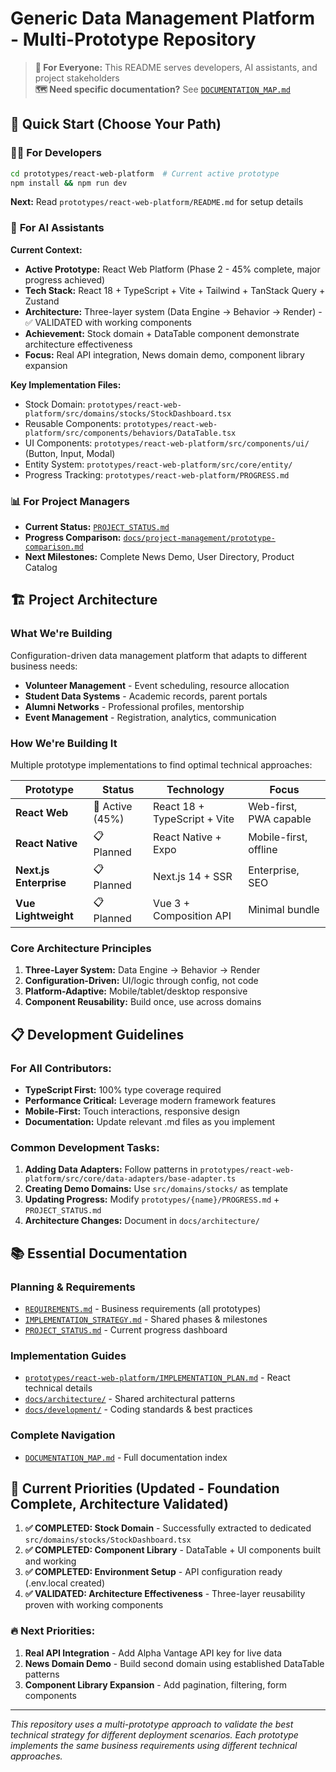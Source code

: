 # Generic Data Management Platform - Multi-Prototype Repository

> **🎯 For Everyone:** This README serves developers, AI assistants, and project stakeholders  
> **🗺️ Need specific documentation?** See [`DOCUMENTATION_MAP.md`](./DOCUMENTATION_MAP.md)

## 🚀 Quick Start (Choose Your Path)

### 👨‍💻 **For Developers**
```bash
cd prototypes/react-web-platform  # Current active prototype
npm install && npm run dev
```
**Next:** Read `prototypes/react-web-platform/README.md` for setup details

### 🤖 **For AI Assistants**
**Current Context:**
- **Active Prototype:** React Web Platform (Phase 2 - 45% complete, major progress achieved)
- **Tech Stack:** React 18 + TypeScript + Vite + Tailwind + TanStack Query + Zustand
- **Architecture:** Three-layer system (Data Engine → Behavior → Render) - ✅ VALIDATED with working components
- **Achievement:** Stock domain + DataTable component demonstrate architecture effectiveness
- **Focus:** Real API integration, News domain demo, component library expansion

**Key Implementation Files:**
- Stock Domain: `prototypes/react-web-platform/src/domains/stocks/StockDashboard.tsx`
- Reusable Components: `prototypes/react-web-platform/src/components/behaviors/DataTable.tsx`
- UI Components: `prototypes/react-web-platform/src/components/ui/` (Button, Input, Modal)
- Entity System: `prototypes/react-web-platform/src/core/entity/`
- Progress Tracking: `prototypes/react-web-platform/PROGRESS.md`

### 📊 **For Project Managers**
- **Current Status:** [`PROJECT_STATUS.md`](./PROJECT_STATUS.md)
- **Progress Comparison:** [`docs/project-management/prototype-comparison.md`](./docs/project-management/prototype-comparison.md)
- **Next Milestones:** Complete News Demo, User Directory, Product Catalog

## 🏗️ Project Architecture

### **What We're Building**
Configuration-driven data management platform that adapts to different business needs:
- **Volunteer Management** - Event scheduling, resource allocation
- **Student Data Systems** - Academic records, parent portals  
- **Alumni Networks** - Professional profiles, mentorship
- **Event Management** - Registration, analytics, communication

### **How We're Building It**
Multiple prototype implementations to find optimal technical approaches:

| Prototype | Status | Technology | Focus |
|-----------|--------|------------|--------|
| **React Web** | 🔄 Active (45%) | React 18 + TypeScript + Vite | Web-first, PWA capable |
| **React Native** | 📋 Planned | React Native + Expo | Mobile-first, offline |
| **Next.js Enterprise** | 📋 Planned | Next.js 14 + SSR | Enterprise, SEO |
| **Vue Lightweight** | 📋 Planned | Vue 3 + Composition API | Minimal bundle |

### **Core Architecture Principles**
1. **Three-Layer System:** Data Engine → Behavior → Render
2. **Configuration-Driven:** UI/logic through config, not code
3. **Platform-Adaptive:** Mobile/tablet/desktop responsive
4. **Component Reusability:** Build once, use across domains

## 📋 Development Guidelines

### **For All Contributors:**
- **TypeScript First:** 100% type coverage required
- **Performance Critical:** Leverage modern framework features
- **Mobile-First:** Touch interactions, responsive design
- **Documentation:** Update relevant .md files as you implement

### **Common Development Tasks:**
1. **Adding Data Adapters:** Follow patterns in `prototypes/react-web-platform/src/core/data-adapters/base-adapter.ts`
2. **Creating Demo Domains:** Use `src/domains/stocks/` as template
3. **Updating Progress:** Modify `prototypes/{name}/PROGRESS.md` + `PROJECT_STATUS.md`
4. **Architecture Changes:** Document in `docs/architecture/`

## 📚 Essential Documentation

### **Planning & Requirements**
- [`REQUIREMENTS.md`](./REQUIREMENTS.md) - Business requirements (all prototypes)
- [`IMPLEMENTATION_STRATEGY.md`](./IMPLEMENTATION_STRATEGY.md) - Shared phases & milestones
- [`PROJECT_STATUS.md`](./PROJECT_STATUS.md) - Current progress dashboard

### **Implementation Guides**
- [`prototypes/react-web-platform/IMPLEMENTATION_PLAN.md`](./prototypes/react-web-platform/IMPLEMENTATION_PLAN.md) - React technical details
- [`docs/architecture/`](./docs/architecture/) - Shared architectural patterns
- [`docs/development/`](./docs/development/) - Coding standards & best practices

### **Complete Navigation**
- [`DOCUMENTATION_MAP.md`](./DOCUMENTATION_MAP.md) - Full documentation index

## 🎯 Current Priorities (Updated - Foundation Complete, Architecture Validated)
1. **✅ COMPLETED: Stock Domain** - Successfully extracted to dedicated `src/domains/stocks/StockDashboard.tsx`
2. **✅ COMPLETED: Component Library** - DataTable + UI components built and working
3. **✅ COMPLETED: Environment Setup** - API configuration ready (.env.local created)
4. **✅ VALIDATED: Architecture Effectiveness** - Three-layer reusability proven with working components

### **🔥 Next Priorities:**
1. **Real API Integration** - Add Alpha Vantage API key for live data
2. **News Domain Demo** - Build second domain using established DataTable patterns
3. **Component Library Expansion** - Add pagination, filtering, form components

---

*This repository uses a multi-prototype approach to validate the best technical strategy for different deployment scenarios. Each prototype implements the same business requirements using different technical approaches.*